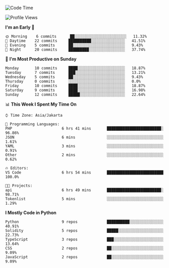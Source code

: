 <!--START_SECTION:waka-->
![Code Time](http://img.shields.io/badge/Code%20Time-1%2C200%20hrs%2028%20mins-blue)

![Profile Views](http://img.shields.io/badge/Profile%20Views-0-blue)

**I'm an Early 🐤** 

```text
🌞 Morning    6 commits      ██░░░░░░░░░░░░░░░░░░░░░░░   11.32% 
🌆 Daytime    22 commits     ██████████░░░░░░░░░░░░░░░   41.51% 
🌃 Evening    5 commits      ██░░░░░░░░░░░░░░░░░░░░░░░   9.43% 
🌙 Night      20 commits     █████████░░░░░░░░░░░░░░░░   37.74%

```
📅 **I'm Most Productive on Sunday** 

```text
Monday       10 commits     ████░░░░░░░░░░░░░░░░░░░░░   18.87% 
Tuesday      7 commits      ███░░░░░░░░░░░░░░░░░░░░░░   13.21% 
Wednesday    5 commits      ██░░░░░░░░░░░░░░░░░░░░░░░   9.43% 
Thursday     0 commits      ░░░░░░░░░░░░░░░░░░░░░░░░░   0.0% 
Friday       10 commits     ████░░░░░░░░░░░░░░░░░░░░░   18.87% 
Saturday     9 commits      ████░░░░░░░░░░░░░░░░░░░░░   16.98% 
Sunday       12 commits     █████░░░░░░░░░░░░░░░░░░░░   22.64%

```


📊 **This Week I Spent My Time On** 

```text
⌚︎ Time Zone: Asia/Jakarta

💬 Programming Languages: 
PHP                      6 hrs 41 mins       ████████████████████████░   96.86% 
JSON                     6 mins              ░░░░░░░░░░░░░░░░░░░░░░░░░   1.61% 
YAML                     3 mins              ░░░░░░░░░░░░░░░░░░░░░░░░░   0.91% 
Other                    2 mins              ░░░░░░░░░░░░░░░░░░░░░░░░░   0.62%

🔥 Editors: 
VS Code                  6 hrs 54 mins       █████████████████████████   100.0%

🐱‍💻 Projects: 
api                      6 hrs 49 mins       ████████████████████████░   98.71% 
Tokenlist                5 mins              ░░░░░░░░░░░░░░░░░░░░░░░░░   1.29%

```

**I Mostly Code in Python** 

```text
Python                   9 repos             ██████████░░░░░░░░░░░░░░░   40.91% 
Solidity                 5 repos             █████░░░░░░░░░░░░░░░░░░░░   22.73% 
TypeScript               3 repos             ███░░░░░░░░░░░░░░░░░░░░░░   13.64% 
CSS                      2 repos             ██░░░░░░░░░░░░░░░░░░░░░░░   9.09% 
JavaScript               2 repos             ██░░░░░░░░░░░░░░░░░░░░░░░   9.09%

```



<!--END_SECTION:waka-->
